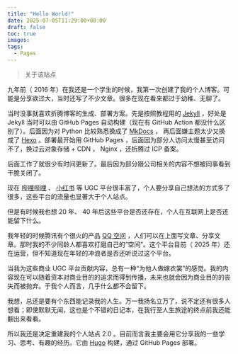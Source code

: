```yaml
---
title: "Hello World!"
date: 2025-07-05T11:29:00+08:00
draft: false
toc: true
images:
tags:
  - Pages
---
```


> 关于该站点

九年前（ 2016 年）在我还是一个学生的时候，我第一次创建了我的个人博客。可能是分享欲过大，当时还写了不少文章。很多在现在看来都过于幼稚、无聊了。

当时没事就喜欢折腾博客的生成、部署方案。先是按照教程用的 [Jekyll](https://jekyllrb.com/) ，好处是 Jekyll 当时可以由 GitHub Pages
自动构建（现在有 GitHub Action 都没什么区别了）。后面因为对 Python 比较熟悉换成了 [MkDocs](https://www.mkdocs.org/) ，
再后面嫌主题太少又换成了 [Hexo](https://hexo.io/zh-cn/) 。部署最开始用 GitHub Pages ，后面因为部分人访问太慢甚至访问不了，换过云对象存储 + CDN ， Nginx ，还折腾过 ICP 备案。

后面工作了就很少有时间更新了。最后因为部分跟公司相关的内容不想被同事看到干脆关闭了。

现在 [哔哩哔哩](https://www.bilibili.com/) 、 [小红书](https://www.xiaohongshu.com/) 等 UGC 平台很丰富了，个人要分享自己想法的方式多了很多，这些平台的流量也显著大于个人站点。

但是有时候我也想 20 年、 40 年后这些平台是否还存在，个人在互联网上是否还能留下什么。

我年轻的时候腾讯有个很火的产品 [QQ 空间](https://qzone.qq.com/) ，人们可以在上面写文章、分享文章。那时我的不少同龄人都喜欢打磨自己的“空间”。这个平台目前（ 2025 年）还在运营，但不知道现在年轻的冲浪者是否还听说过这个平台。

当我为这些商业 UGC 平台贡献内容，总有一种“为他人做嫁衣裳”的感觉。我的内容现在可以随着资本对商业目的的追求而得到传播，未来也就会因为商业目的的丧失而被抛弃。于我个人而言，几乎什么都不会留下。

我想，总还是要有个东西能记录我的人生。万一我扬名立万了，说不定还有很多人想看；即使默默无闻，这也是个不错的日记本，在我行至人生旅途的终点前我还能翻出来看看。

所以我还是决定重建我的个人站点 2.0 。目前而言我主要会用它分享我的一些学习、思考、有趣的经历。它由 [Hugo](https://gohugo.io/) 构建，通过 GitHub Pages 部署。
